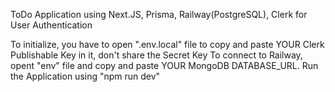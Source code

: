 ToDo Application using Next.JS, Prisma, Railway(PostgreSQL), Clerk for User Authentication

To initialize, you have to open ".env.local" file to copy and paste YOUR Clerk Publishable Key in it, don't share the Secret Key
To connect to Railway, opent "env" file and copy and paste YOUR MongoDB DATABASE_URL.
Run the Application using "npm run dev"
